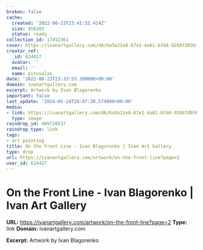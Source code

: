 ```yaml
---
broken: false
cache:
  created: '2022-06-23T23:41:52.414Z'
  size: 858303
  status: ready
collection_id: 17452361
cover: https://ivanartgallery.com/dA/6a5e21e8-67e1-4a61-b7d4-9268fd036398/image/v/f03aa933-2c90-4c35-9370-f208ae6dd3ad
creator_ref:
  _id: 624427
  avatar: ''
  email: ''
  name: pitosalas
date: '2022-06-23T23:33:53.300000+00:00'
domain: ivanartgallery.com
excerpt: Artwork by Ivan Blagorenko
important: false
last_update: '2024-05-24T20:07:20.574000+00:00'
media:
- link: https://ivanartgallery.com/dA/6a5e21e8-67e1-4a61-b7d4-9268fd036398/image/v/f03aa933-2c90-4c35-9370-f208ae6dd3ad
  type: image
raindrop_id: 409720537
raindrop_type: link
tags:
- art painting
title: On the Front Line - Ivan Blagorenko | Ivan Art Gallery
type: drop
url: https://ivanartgallery.com/artwork/on-the-front-line?page=2
user_id: 624427
---
```


# On the Front Line - Ivan Blagorenko | Ivan Art Gallery

**URL:** https://ivanartgallery.com/artwork/on-the-front-line?page=2
**Type:** link
**Domain:** ivanartgallery.com

**Excerpt:** Artwork by Ivan Blagorenko
